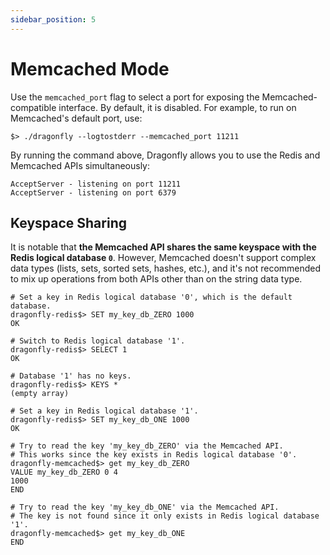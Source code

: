 ```yaml
---
sidebar_position: 5
---
```


# Memcached Mode

Use the `memcached_port` flag to select a port for exposing the Memcached-compatible interface. By default, it is disabled.
For example, to run on Memcached's default port, use:

```shell
$> ./dragonfly --logtostderr --memcached_port 11211
```

By running the command above, Dragonfly allows you to use the Redis and Memcached APIs simultaneously:

```text
AcceptServer - listening on port 11211
AcceptServer - listening on port 6379
```

## Keyspace Sharing

It is notable that **the Memcached API shares the same keyspace with the Redis logical database `0`**.
However, Memcached doesn't support complex data types (lists, sets, sorted sets, hashes, etc.), and it's not recommended to mix up operations from both APIs other than on the string data type.

```shell
# Set a key in Redis logical database '0', which is the default database.
dragonfly-redis$> SET my_key_db_ZERO 1000
OK

# Switch to Redis logical database '1'.
dragonfly-redis$> SELECT 1
OK

# Database '1' has no keys.
dragonfly-redis$> KEYS *
(empty array)

# Set a key in Redis logical database '1'.
dragonfly-redis$> SET my_key_db_ONE 1000
OK
```

```shell
# Try to read the key 'my_key_db_ZERO' via the Memcached API.
# This works since the key exists in Redis logical database '0'.
dragonfly-memcached$> get my_key_db_ZERO
VALUE my_key_db_ZERO 0 4
1000
END

# Try to read the key 'my_key_db_ONE' via the Memcached API.
# The key is not found since it only exists in Redis logical database '1'.
dragonfly-memcached$> get my_key_db_ONE 
END
```
